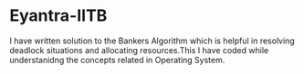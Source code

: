 # Eyantra-IITB

I have written solution to the Bankers Algorithm which is helpful in resolving deadlock situations and allocating resources.This I have coded while understanidng the concepts related in Operating System.
